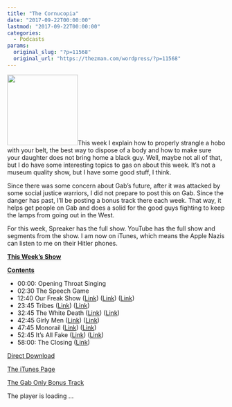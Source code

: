 ```yaml
---
title: "The Cornucopia"
date: "2017-09-22T00:00:00"
lastmod: "2017-09-22T00:00:00"
categories:
  - Podcasts
params:
  original_slug: "?p=11568"
  original_url: "https://thezman.com/wordpress/?p=11568"
---
```


[<img src="http://thezman.com/wordpress/wp-content/uploads/2016/11/Z.jpg"
class="alignleft wp-image-9116" decoding="async"
sizes="(max-width: 163px) 100vw, 163px"
srcset="https://thezman.com/wordpress/wp-content/uploads/2016/11/Z.jpg 500w, https://thezman.com/wordpress/wp-content/uploads/2016/11/Z-150x150.jpg 150w, https://thezman.com/wordpress/wp-content/uploads/2016/11/Z-300x300.jpg 300w, https://thezman.com/wordpress/wp-content/uploads/2016/11/Z-144x144.jpg 144w"
width="163" height="163" />](http://thezman.com/wordpress/wp-content/uploads/2016/11/Z.jpg)This
week I explain how to properly strangle a hobo with your belt, the best
way to dispose of a body and how to make sure your daughter does not
bring home a black guy. Well, maybe not all of that, but I do have some
interesting topics to gas on about this week. It’s not a museum quality
show, but I have some good stuff, I think.

Since there was some concern about Gab’s future, after it was attacked
by some social justice warriors, I did not prepare to post this on Gab.
Since the danger has past, I’ll be posting a bonus track there each
week. That way, it helps get people on Gab and does a solid for the good
guys fighting to keep the lamps from going out in the West.

For this week, Spreaker has the full show. YouTube has the full show and
segments from the show. I am now on iTunes, which means the Apple Nazis
can listen to me on their Hitler phones.

**<u>This Week’s Show</u>**

**<u>Contents</u>**

-   00:00: Opening Throat Singing
-   02:30 The Speech Game
-   12:40 Our Freak Show (<a
    href="https://www.nytimes.com/2017/09/19/opinion/alt-right-white-supremacy-undercover.html?smid=tw-share&amp;_r=0"
    rel="noopener" target="_blank">Link</a>) (<a
    href="https://www.counter-currents.com/2017/09/under-cover-with-the-alt-right/"
    rel="noopener" target="_blank">Link</a>)
    (<a href="https://alternativeright.hopenothate.com/" rel="noopener"
    target="_blank">Link</a>)
-   23:45 Tribes (<a
    href="https://www.weforum.org/agenda/2017/08/a-neuroscientist-who-studies-decision-making-reveals-the-most-important-choice-you-can-make"
    rel="noopener" target="_blank">Link</a>) (<a
    href="https://u.osu.edu/robinson.1012/files/2015/12/Robinson_NationalismTrust-1q3q9u1.pdf"
    rel="noopener" target="_blank">Link</a>)
-   32:45 The White Death (<a
    href="https://www.theguardian.com/commentisfree/2017/sep/19/white-supremacist-statues-must-fall-scientists#comment-105458692"
    rel="noopener" target="_blank">Link</a>)
    (<a href="https://www.linkedin.com/in/yarden-katz-17390740"
    rel="noopener" target="_blank">Link</a>)
-   42:45 Girly Men (<a
    href="https://nmfishbowl.com/2017/09/13/sources-allegations-prompt-davie-investigation/"
    rel="noopener" target="_blank">Link</a>) (<a
    href="http://www.espn.com/college-football/story/_/id/20719251/charlie-strong-says-south-florida-wanted-make-night-special-wake-hurricane-irma"
    rel="noopener" target="_blank">Link</a>)
-   47:45 Monorail (<a
    href="https://www.thestar.com/news/canada/2017/09/15/toronto-montreal-corridor-a-strong-candidate-for-hyperloop-travel-judges-say.html"
    rel="noopener" target="_blank">Link</a>)
    (<a href="https://en.wikipedia.org/wiki/Hyperloop" rel="noopener"
    target="_blank">Link</a>)
-   52:45 It’s All Fake (<a
    href="http://www.showbusinessnews.nl/misconceptions-and-facts-lies-and-truth-about-the-business-of-modeling/"
    rel="noopener" target="_blank">Link</a>) (<a
    href="https://www.amazon.com/Art-Notorious-Fakes-Frauds-Forgeries/dp/1137279877"
    rel="noopener" target="_blank">Link</a>)
-   58:00: The Closing (<a
    href="https://www.thesun.co.uk/news/4459712/man-unable-erection-cat-scratch/"
    rel="noopener" target="_blank">Link</a>)

<a
href="https://api.spreaker.com/download/episode/12857307/ep_12_the_cornucopia.mp3"
rel="noopener" target="_blank">Direct Download</a>

<a
href="https://itunes.apple.com/us/podcast/the-z-blog-power-hour/id1262799640?mt=2"
rel="noopener" target="_blank">The iTunes Page</a>

<a href="https://gab.ai/tv/watch/1416" rel="noopener"
target="_blank">The Gab Only Bonus Track</a>

The player is loading ...

<span class="widget_spinner dark"></span>

 
